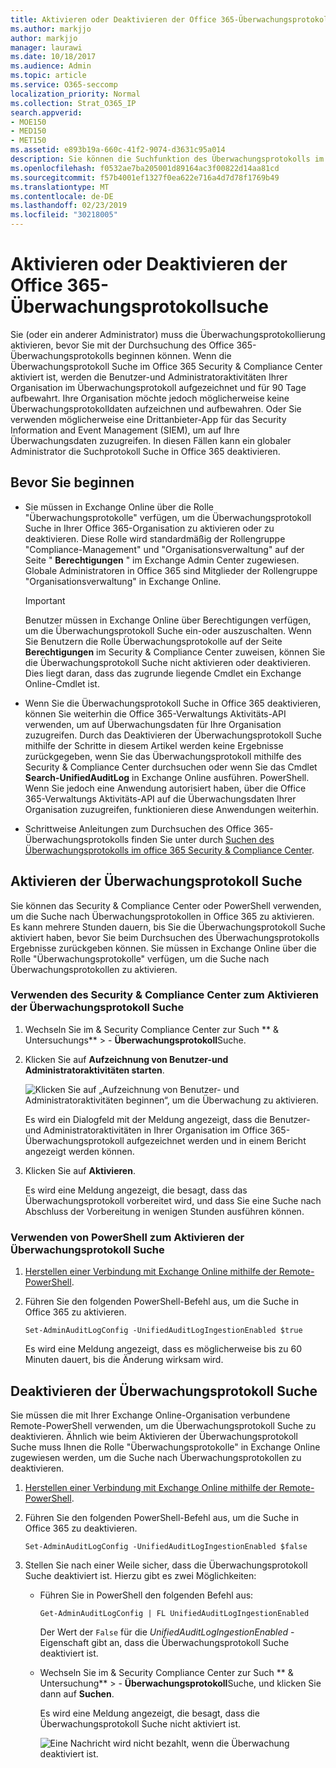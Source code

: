 ```yaml
---
title: Aktivieren oder Deaktivieren der Office 365-Überwachungsprotokollsuche
ms.author: markjjo
author: markjjo
manager: laurawi
ms.date: 10/18/2017
ms.audience: Admin
ms.topic: article
ms.service: O365-seccomp
localization_priority: Normal
ms.collection: Strat_O365_IP
search.appverid:
- MOE150
- MED150
- MET150
ms.assetid: e893b19a-660c-41f2-9074-d3631c95a014
description: Sie können die Suchfunktion des Überwachungsprotokolls im Office 365 Security &amp; Compliance Center aktivieren. Wenn Sie es ändern, können Sie jederzeit deaktivieren. Wenn die Überwachungsprotokoll Suche deaktiviert ist, können Administratoren das Office 365-Überwachungsprotokoll nicht nach Benutzer-und Administratoraktivitäten in Ihrer Organisation durchsuchen.
ms.openlocfilehash: f0532ae7ba205001d89164ac3f00822d14aa81cd
ms.sourcegitcommit: f57b4001ef1327f0ea622e716a4d7d78f1769b49
ms.translationtype: MT
ms.contentlocale: de-DE
ms.lasthandoff: 02/23/2019
ms.locfileid: "30218005"
---
```

# <a name="turn-office-365-audit-log-search-on-or-off"></a>Aktivieren oder Deaktivieren der Office 365-Überwachungsprotokollsuche

Sie (oder ein anderer Administrator) muss die Überwachungsprotokollierung aktivieren, bevor Sie mit der Durchsuchung des Office 365-Überwachungsprotokolls beginnen können. Wenn die Überwachungsprotokoll Suche im Office 365 Security &amp; Compliance Center aktiviert ist, werden die Benutzer-und Administratoraktivitäten Ihrer Organisation im Überwachungsprotokoll aufgezeichnet und für 90 Tage aufbewahrt. Ihre Organisation möchte jedoch möglicherweise keine Überwachungsprotokolldaten aufzeichnen und aufbewahren. Oder Sie verwenden möglicherweise eine Drittanbieter-App für das Security Information and Event Management (SIEM), um auf Ihre Überwachungsdaten zuzugreifen. In diesen Fällen kann ein globaler Administrator die Suchprotokoll Suche in Office 365 deaktivieren.
  
## <a name="before-you-begin"></a>Bevor Sie beginnen

- Sie müssen in Exchange Online über die Rolle "Überwachungsprotokolle" verfügen, um die Überwachungsprotokoll Suche in Ihrer Office 365-Organisation zu aktivieren oder zu deaktivieren. Diese Rolle wird standardmäßig der Rollengruppe "Compliance-Management" und "Organisationsverwaltung" auf der Seite " **Berechtigungen** " im Exchange Admin Center zugewiesen. Globale Administratoren in Office 365 sind Mitglieder der Rollengruppe "Organisationsverwaltung" in Exchange Online. 
    
    > [!IMPORTANT]
    > Benutzer müssen in Exchange Online über Berechtigungen verfügen, um die Überwachungsprotokoll Suche ein-oder auszuschalten. Wenn Sie Benutzern die Rolle Überwachungsprotokolle auf der Seite **Berechtigungen** im Security &amp; Compliance Center zuweisen, können Sie die Überwachungsprotokoll Suche nicht aktivieren oder deaktivieren. Dies liegt daran, dass das zugrunde liegende Cmdlet ein Exchange Online-Cmdlet ist. 
  
- Wenn Sie die Überwachungsprotokoll Suche in Office 365 deaktivieren, können Sie weiterhin die Office 365-Verwaltungs Aktivitäts-API verwenden, um auf Überwachungsdaten für Ihre Organisation zuzugreifen. Durch das Deaktivieren der Überwachungsprotokoll Suche mithilfe der Schritte in diesem Artikel werden keine Ergebnisse zurückgegeben, wenn Sie das Überwachungsprotokoll mithilfe des Security &amp; Compliance Center durchsuchen oder wenn Sie das Cmdlet **Search-UnifiedAuditLog** in Exchange Online ausführen. PowerShell. Wenn Sie jedoch eine Anwendung autorisiert haben, über die Office 365-Verwaltungs Aktivitäts-API auf die Überwachungsdaten Ihrer Organisation zuzugreifen, funktionieren diese Anwendungen weiterhin. 
    
- Schrittweise Anleitungen zum Durchsuchen des Office 365-Überwachungsprotokolls finden Sie unter durch [Suchen des Überwachungsprotokolls im office 365 Security &amp; Compliance Center](search-the-audit-log-in-security-and-compliance.md).
    
## <a name="turn-on-audit-log-search"></a>Aktivieren der Überwachungsprotokoll Suche

Sie können das Security &amp; Compliance Center oder PowerShell verwenden, um die Suche nach Überwachungsprotokollen in Office 365 zu aktivieren. Es kann mehrere Stunden dauern, bis Sie die Überwachungsprotokoll Suche aktiviert haben, bevor Sie beim Durchsuchen des Überwachungsprotokolls Ergebnisse zurückgeben können. Sie müssen in Exchange Online über die Rolle "Überwachungsprotokolle" verfügen, um die Suche nach Überwachungsprotokollen zu aktivieren.
  
### <a name="use-the-security-amp-compliance-center-to-turn-on-audit-log-search"></a>Verwenden des Security &amp; Compliance Center zum Aktivieren der Überwachungsprotokoll Suche

1. Wechseln Sie im &amp; Security Compliance Center zur Such ** &amp; Untersuchungs** \> - **Überwachungsprotokoll**Suche.
    
2. Klicken Sie auf **Aufzeichnung von Benutzer-und Administratoraktivitäten starten**.
    
    ![Klicken Sie auf „Aufzeichnung von Benutzer- und Administratoraktivitäten beginnen“, um die Überwachung zu aktivieren.](media/39a9d35f-88d0-4bbe-a962-0be2f838e2bf.png)
  
    Es wird ein Dialogfeld mit der Meldung angezeigt, dass die Benutzer-und Administratoraktivitäten in Ihrer Organisation im Office 365-Überwachungsprotokoll aufgezeichnet werden und in einem Bericht angezeigt werden können. 
    
3. Klicken Sie auf **Aktivieren**.
    
    Es wird eine Meldung angezeigt, die besagt, dass das Überwachungsprotokoll vorbereitet wird, und dass Sie eine Suche nach Abschluss der Vorbereitung in wenigen Stunden ausführen können.
    
### <a name="use-powershell-to-turn-on-audit-log-search"></a>Verwenden von PowerShell zum Aktivieren der Überwachungsprotokoll Suche

1. [Herstellen einer Verbindung mit Exchange Online mithilfe der Remote-PowerShell](https://go.microsoft.com/fwlink/p/?LinkID=396554).
    
2. Führen Sie den folgenden PowerShell-Befehl aus, um die Suche in Office 365 zu aktivieren.
    
    ```
    Set-AdminAuditLogConfig -UnifiedAuditLogIngestionEnabled $true
    ```

    Es wird eine Meldung angezeigt, dass es möglicherweise bis zu 60 Minuten dauert, bis die Änderung wirksam wird.
  
## <a name="turn-off-audit-log-search"></a>Deaktivieren der Überwachungsprotokoll Suche

Sie müssen die mit Ihrer Exchange Online-Organisation verbundene Remote-PowerShell verwenden, um die Überwachungsprotokoll Suche zu deaktivieren. Ähnlich wie beim Aktivieren der Überwachungsprotokoll Suche muss Ihnen die Rolle "Überwachungsprotokolle" in Exchange Online zugewiesen werden, um die Suche nach Überwachungsprotokollen zu deaktivieren.
  
1. [Herstellen einer Verbindung mit Exchange Online mithilfe der Remote-PowerShell](https://go.microsoft.com/fwlink/p/?LinkID=396554).
    
2. Führen Sie den folgenden PowerShell-Befehl aus, um die Suche in Office 365 zu deaktivieren.
    
    ```
    Set-AdminAuditLogConfig -UnifiedAuditLogIngestionEnabled $false
    ```

3. Stellen Sie nach einer Weile sicher, dass die Überwachungsprotokoll Suche deaktiviert ist. Hierzu gibt es zwei Möglichkeiten:
    
    - Führen Sie in PowerShell den folgenden Befehl aus:

        ```
        Get-AdminAuditLogConfig | FL UnifiedAuditLogIngestionEnabled
        ```

        Der Wert der `False` für die _UnifiedAuditLogIngestionEnabled_ -Eigenschaft gibt an, dass die Überwachungsprotokoll Suche deaktiviert ist. 
    
    - Wechseln Sie im &amp; Security Compliance Center zur Such ** &amp; Untersuchung** \> - **Überwachungsprotokoll**Suche, und klicken Sie dann auf **Suchen**.
    
      Es wird eine Meldung angezeigt, die besagt, dass die Überwachungsprotokoll Suche nicht aktiviert ist. 
    
      ![Eine Nachricht wird nicht bezahlt, wenn die Überwachung deaktiviert ist.](media/dca53da6-1cbe-4fa3-9860-f0d674de9538.png)
